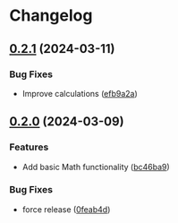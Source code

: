 # Changelog

## [0.2.1](https://github.com/RokiiApp/extensions/compare/math-v0.2.0...math-v0.2.1) (2024-03-11)


### Bug Fixes

* Improve calculations ([efb9a2a](https://github.com/RokiiApp/extensions/commit/efb9a2a4c75bce4c901e4f00ff5d904a1db48664))

## [0.2.0](https://github.com/RokiiApp/extensions/compare/math-v0.1.0...math-v0.2.0) (2024-03-09)


### Features

* Add basic Math functionality ([bc46ba9](https://github.com/RokiiApp/extensions/commit/bc46ba9b4b0b7fabbfc270195906d8e9c5303e21))


### Bug Fixes

* force release ([0feab4d](https://github.com/RokiiApp/extensions/commit/0feab4d208b11eda46d2c2ba19d8a9afa375df38))
